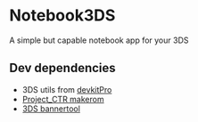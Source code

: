# Notebook3DS
A simple but capable notebook app for your 3DS

## Dev dependencies
- 3DS utils from [devkitPro](https://devkitpro.org/)
- [Project_CTR makerom](https://github.com/3DSGuy/Project_CTR/releases)
- [3DS bannertool](https://github.com/carstene1ns/3ds-bannertool)